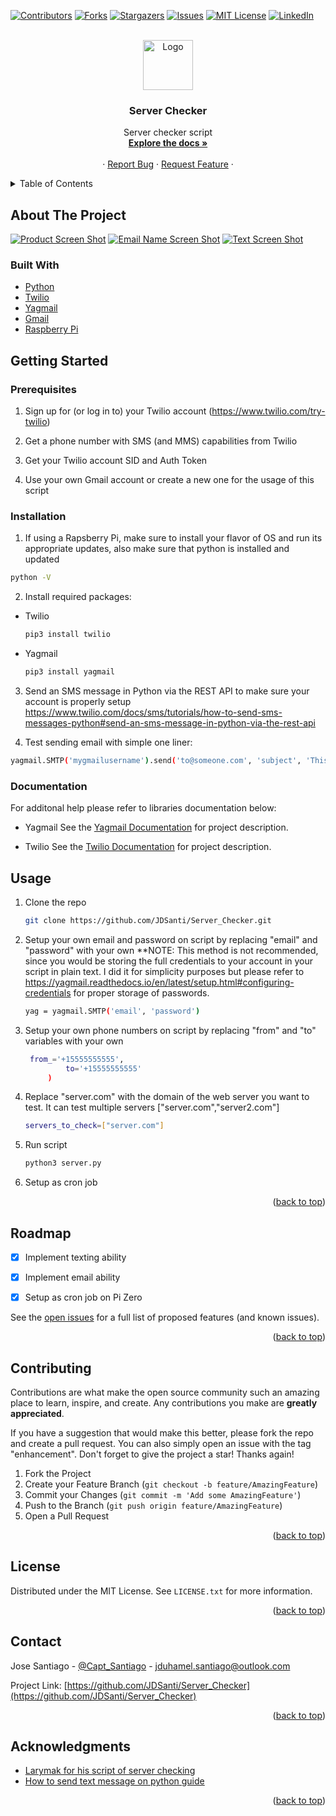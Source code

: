 <div id="top"></div>
<!--
*** Jose Santiago
*** 2022 Server Checker
-->

[![Contributors][contributors-shield]][contributors-url]
[![Forks][forks-shield]][forks-url]
[![Stargazers][stars-shield]][stars-url]
[![Issues][issues-shield]][issues-url]
[![MIT License][license-shield]][license-url]
[![LinkedIn][linkedin-shield]][linkedin-url]



<!-- PROJECT LOGO -->
<br />
<div align="center">
  <a href="https://github.com/JDSanti/Server_Checker">
    <img src="images/Logo.png" alt="Logo" width="80" height="80">
  </a>

<h3 align="center">Server Checker</h3>

  <p align="center">
    Server checker script 
    <br />
    <a href="https://github.com/JDSanti/Server_Checker"><strong>Explore the docs »</strong></a>
    <br />
    <br />
    ·
    <a href="https://github.com/JDSanti/Server_Checker/issues">Report Bug</a>
    ·
    <a href="https://github.com/JDSanti/Server_Checker/issues">Request Feature</a>
    ·
  </p>
</div>



<!-- TABLE OF CONTENTS -->
<details>
  <summary>Table of Contents</summary>
  <ol>
    <li>
      <a href="#about-the-project">About The Project</a>
      <ul>
        <li><a href="#built-with">Built With</a></li>
      </ul>
    </li>
    <li>
      <a href="#getting-started">Getting Started</a>
      <ul>
        <li><a href="#prerequisites">Prerequisites</a></li>
        <li><a href="#installation">Installation</a></li>
        <li><a href="#documentation">Documentation</a></li>
      </ul>
    </li>
    <li><a href="#usage">Usage</a></li>
    <li><a href="#roadmap">Roadmap</a></li>
    <li><a href="#contributing">Contributing</a></li>
    <li><a href="#license">License</a></li>
    <li><a href="#contact">Contact</a></li>
    <li><a href="#acknowledgments">Acknowledgments</a></li>
  </ol>
</details>



<!-- ABOUT THE PROJECT -->
## About The Project

[![Product  Screen Shot][product-screenshot]](https://www.amazon.com/iUniker-Expansion-Breakout-Raspberry-Inserted/dp/B07NKNBZYG?ref_=ast_sto_dp)
[![Email Name Screen Shot][email-screenshot]](https://github.com/JDSanti/Server_Checker)
[![Text  Screen Shot][text-screenshot]](https://github.com/JDSanti/Server_Checker)

### Built With

* [Python](https://www.python.org/downloads/)
* [Twilio](https://www.twilio.com/)
* [Yagmail](https://yagmail.readthedocs.io/en/latest/setup.html)
* [Gmail](https://mail.google.com/)
* [Raspberry Pi](https://www.raspberrypi.com/products/raspberry-pi-zero/)

<!-- GETTING STARTED -->
## Getting Started

### Prerequisites
1. Sign up for (or log in to) your Twilio account (<https://www.twilio.com/try-twilio>)

2. Get a phone number with SMS (and MMS) capabilities from Twilio

3. Get your Twilio account SID and Auth Token

5. Use your own Gmail account or create a new one for the usage of this script

### Installation

1. If using a Rapsberry Pi, make sure to install your flavor of OS and run its appropriate updates, also make sure that python is installed and updated
  ```sh
  python -V 
  ```
2. Install required packages:
* Twilio
  ```sh
  pip3 install twilio 
  ```
* Yagmail
  ```sh
  pip3 install yagmail 
  ```
3. Send an SMS message in Python via the REST API to make sure your account is properly setup
https://www.twilio.com/docs/sms/tutorials/how-to-send-sms-messages-python#send-an-sms-message-in-python-via-the-rest-api

4. Test sending email with simple one liner:
  ```sh
  yagmail.SMTP('mygmailusername').send('to@someone.com', 'subject', 'This is the body')
  ```
### Documentation
For additonal help please refer to libraries documentation below:

* Yagmail
See the [Yagmail Documentation](https://pypi.org/project/yagmail/) for project description.

* Twilio
See the [Twilio Documentation](https://www.twilio.com/docs/libraries/python#install-the-library) for project description.

<!-- USAGE EXAMPLES -->
## Usage
1. Clone the repo
   ```sh
   git clone https://github.com/JDSanti/Server_Checker.git
   ```
2. Setup your own email and password on script by replacing "email" and "password" with your own **NOTE: This method is not recommended, since you would be storing the full credentials to your account in your script in plain text. I did it for simplicity purposes but please refer to https://yagmail.readthedocs.io/en/latest/setup.html#configuring-credentials for proper storage of passwords.
   ```sh
   yag = yagmail.SMTP('email', 'password')
   ```
3. Setup your own phone numbers on script by replacing "from" and "to" variables with your own
   ```sh
    from_='+15555555555',
            to='+15555555555'
        )
   ```
3. Replace "server.com" with the domain of the web server you want to test. It can test multiple servers ["server.com","server2.com"] 
   ```sh
   servers_to_check=["server.com"]
   ```
4. Run script 
   ```sh
   python3 server.py
   ```
5. Setup as cron job
<p align="right">(<a href="#top">back to top</a>)</p>



<!-- ROADMAP -->
## Roadmap

- [x] Implement texting ability
- [x] Implement email ability
- [x] Setup as cron job on Pi Zero


See the [open issues](https://github.com/JDSanti/Server_Checker/issues) for a full list of proposed features (and known issues).

<p align="right">(<a href="#top">back to top</a>)</p>



<!-- CONTRIBUTING -->
## Contributing

Contributions are what make the open source community such an amazing place to learn, inspire, and create. Any contributions you make are **greatly appreciated**.

If you have a suggestion that would make this better, please fork the repo and create a pull request. You can also simply open an issue with the tag "enhancement".
Don't forget to give the project a star! Thanks again!

1. Fork the Project
2. Create your Feature Branch (`git checkout -b feature/AmazingFeature`)
3. Commit your Changes (`git commit -m 'Add some AmazingFeature'`)
4. Push to the Branch (`git push origin feature/AmazingFeature`)
5. Open a Pull Request

<p align="right">(<a href="#top">back to top</a>)</p>



<!-- LICENSE -->
## License

Distributed under the MIT License. See `LICENSE.txt` for more information.

<p align="right">(<a href="#top">back to top</a>)</p>



<!-- CONTACT -->
## Contact

Jose Santiago - [@Capt_Santiago](https://twitter.com/Capt_Santiago) - jduhamel.santiago@outlook.com

Project Link: [https://github.com/JDSanti/Server_Checker](https://github.com/JDSanti/Server_Checker)

<p align="right">(<a href="#top">back to top</a>)</p>

<!-- ACKNOWLEDGMENTS -->
## Acknowledgments

* [Larymak for his script of server checking](https://github.com/larymak/Python-project-Scripts/tree/main/ServerChecker)
* [How to send text message on python guide](https://www.twilio.com/blog/2016/04/how-to-send-a-text-message-with-python.html)

<p align="right">(<a href="#top">back to top</a>)</p>

<!-- MARKDOWN LINKS & IMAGES -->
<!-- https://www.markdownguide.org/basic-syntax/#reference-style-links -->
[contributors-shield]: https://img.shields.io/github/contributors/JDSanti/Server_Checker.svg?style=for-the-badge
[contributors-url]: https://github.com/JDSanti/Server_Checker/graphs/contributors
[forks-shield]: https://img.shields.io/github/forks/JDSanti/Server_Checker.svg?style=for-the-badge
[forks-url]: https://github.com/JDSanti/Server_Checker/network/members
[stars-shield]: https://img.shields.io/github/stars/JDSanti/Server_Checker.svg?style=for-the-badge
[stars-url]: https://github.com/JDSanti/Server_Checker/stargazers
[issues-shield]: https://img.shields.io/github/issues/JDSanti/Server_Checker.svg?style=for-the-badge
[issues-url]: https://github.com/JDSanti/Server_Checker/issues
[license-shield]: https://img.shields.io/github/license/JDSanti/Server_Checker.svg?style=for-the-badge
[license-url]: https://github.com/JDSanti/Server_Checker/blob/master/LICENSE.txt
[linkedin-shield]: https://img.shields.io/badge/-LinkedIn-black.svg?style=for-the-badge&logo=linkedin&colorB=555
[linkedin-url]: https://www.linkedin.com/in/jduhamelsantiago/
[product-screenshot]: images/pizero.jpg
[text-screenshot]: images/Text.png
[email-screenshot]: images/Email2.png

